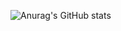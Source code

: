 
  
![Anurag's GitHub stats](https://github-readme-stats.vercel.app/api?username=anuraghazra&show_icons=true&theme=radical)
